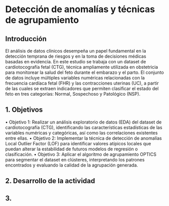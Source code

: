 # Detección de anomalías y técnicas de agrupamiento


## Introducción

El análisis de datos clínicos desempeña un papel fundamental en la detección temprana de riesgos y en la toma de decisiones médicas basadas en evidencia. En este estudio se trabaja con un dataset de cardiotocografía fetal (CTG), técnica ampliamente utilizada en obstetricia para monitorear la salud del feto durante el embarazo y el parto. El conjunto de datos incluye múltiples variables numéricas relacionadas con la frecuencia cardíaca fetal (FHR) y las contracciones uterinas (UC), a partir de las cuales se extraen indicadores que permiten clasificar el estado del feto en tres categorías: Normal, Sospechoso y Patológico (NSP).

## 1. Objetivos
   
• Objetivo 1: Realizar un análisis exploratorio de datos (EDA) del dataset de cardiotocografía (CTG), identificando las características estadísticas de las variables numéricas y categóricas, así como las correlaciones existentes entre ellas.
• Objetivo 2: Implementar la técnica de detección de anomalías Local Outlier Factor (LOF) para identificar valores atípicos locales que puedan alterar la estabilidad de futuros modelos de regresión o clasificación.
• Objetivo 3: Aplicar el algoritmo de agrupamiento OPTICS para segmentar el dataset en clústeres, interpretando los patrones encontrados y evaluando la calidad de la agrupación generada.

## 2. Desarrollo de la actividad

## 3.  
